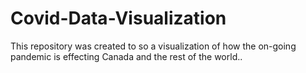 # Covid-Data-Visualization
This repository was created to so a visualization of how the on-going pandemic is effecting Canada and the rest of the world..
